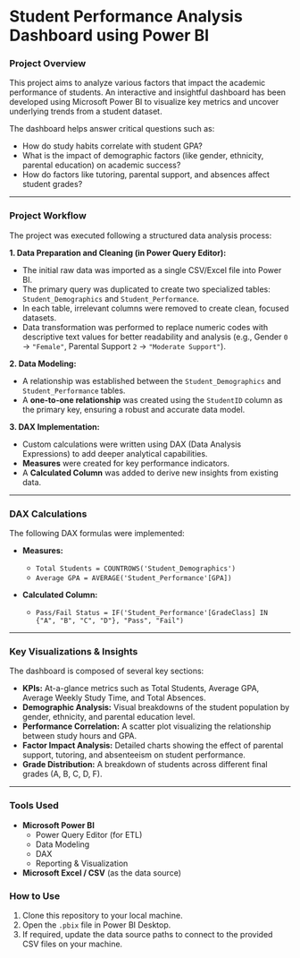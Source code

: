 # Student Performance Analysis Dashboard using Power BI

### Project Overview

This project aims to analyze various factors that impact the academic performance of students. An interactive and insightful dashboard has been developed using Microsoft Power BI to visualize key metrics and uncover underlying trends from a student dataset.

The dashboard helps answer critical questions such as:
- How do study habits correlate with student GPA?
- What is the impact of demographic factors (like gender, ethnicity, parental education) on academic success?
- How do factors like tutoring, parental support, and absences affect student grades?

---

### Project Workflow

The project was executed following a structured data analysis process:

**1. Data Preparation and Cleaning (in Power Query Editor):**
- The initial raw data was imported as a single CSV/Excel file into Power BI.
- The primary query was duplicated to create two specialized tables: `Student_Demographics` and `Student_Performance`.
- In each table, irrelevant columns were removed to create clean, focused datasets.
- Data transformation was performed to replace numeric codes with descriptive text values for better readability and analysis (e.g., Gender `0` -> `"Female"`, Parental Support `2` -> `"Moderate Support"`).

**2. Data Modeling:**
- A relationship was established between the `Student_Demographics` and `Student_Performance` tables.
- A **one-to-one relationship** was created using the `StudentID` column as the primary key, ensuring a robust and accurate data model.

**3. DAX Implementation:**
- Custom calculations were written using DAX (Data Analysis Expressions) to add deeper analytical capabilities.
- **Measures** were created for key performance indicators.
- A **Calculated Column** was added to derive new insights from existing data.

---

### DAX Calculations

The following DAX formulas were implemented:

* **Measures:**
    * `Total Students = COUNTROWS('Student_Demographics')`
    * `Average GPA = AVERAGE('Student_Performance'[GPA])`

* **Calculated Column:**
    * `Pass/Fail Status = IF('Student_Performance'[GradeClass] IN {"A", "B", "C", "D"}, "Pass", "Fail")`

---

### Key Visualizations & Insights

The dashboard is composed of several key sections:
* **KPIs:** At-a-glance metrics such as Total Students, Average GPA, Average Weekly Study Time, and Total Absences.
* **Demographic Analysis:** Visual breakdowns of the student population by gender, ethnicity, and parental education level.
* **Performance Correlation:** A scatter plot visualizing the relationship between study hours and GPA.
* **Factor Impact Analysis:** Detailed charts showing the effect of parental support, tutoring, and absenteeism on student performance.
* **Grade Distribution:** A breakdown of students across different final grades (A, B, C, D, F).

---

### Tools Used
* **Microsoft Power BI**
    * Power Query Editor (for ETL)
    * Data Modeling
    * DAX
    * Reporting & Visualization
* **Microsoft Excel / CSV** (as the data source)


### How to Use
1.  Clone this repository to your local machine.
2.  Open the `.pbix` file in Power BI Desktop.
3.  If required, update the data source paths to connect to the provided CSV files on your machine.
